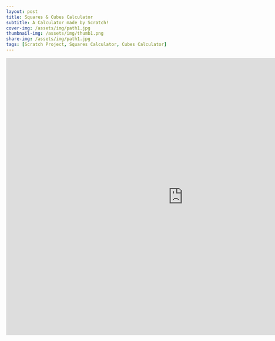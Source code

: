 ```yaml
---
layout: post
title: Squares & Cubes Calculator
subtitle: A Calculator made by Scratch!
cover-img: /assets/img/path1.jpg
thumbnail-img: /assets/img/thumb1.png
share-img: /assets/img/path1.jpg
tags: [Scratch Project, Squares Calculator, Cubes Calculator]
---
```

<iframe src="https://forkphorus.github.io/embed.html?id=439127618&amp;auto-start=true&amp;light-content=true" width="962" height="753" allowfullscreen="true" allowtransparency="true" style="border:none;"></iframe>
